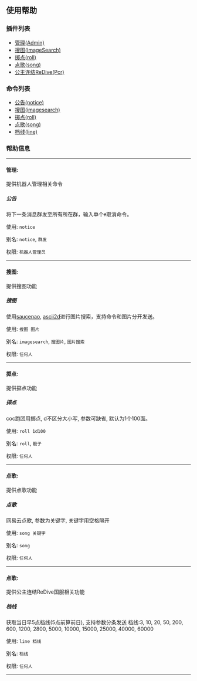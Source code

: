 ## 使用帮助

### 插件列表

- [管理(Admin)](#admin)
- [搜图(ImageSearch)](#image-search)
- [掷点(roll)](#roll)
- [点歌(song)](#song)
- [公主连结ReDive(Pcr)](#pcr)

### 命令列表

- [公告(notice)](#command-notice)
- [搜图(imagesearch)](#command-imagesearch)
- [掷点(roll)](#command-roll)
- [点歌(song)](#command-song)
- [档线(line)](#command-line)


### 帮助信息

---

#### <a name="admin">管理</a>:

提供机器人管理相关命令

##### <a name="command-notice">公告</a>

将下一条消息群发至所有所在群，输入单个`#`取消命令。

使用: `notice`

别名: `notice`, `群发`

权限: `机器人管理员`

---

#### <a name="image-search">搜图</a>:

提供搜图功能

##### <a name="command-imagesearch">搜图</a>

使用[saucenao](https://saucenao.com/), [ascii2d](https://ascii2d.net/)进行图片搜索，支持命令和图片分开发送。

使用: `搜图 图片`

别名: `imagesearch`, `搜图片`, `图片搜索`

权限: `任何人`

---

#### <a name="roll">掷点</a>:

提供掷点功能

##### <a name="command-roll">掷点</a>

coc跑团用掷点, d不区分大小写, 参数可缺省, 默认为1个100面。

使用: `roll 1d100`

别名: `roll`, `骰子`

权限: `任何人`

---

#### <a name="song">点歌</a>:

提供点歌功能

##### <a name="command-song">点歌</a>

网易云点歌, 参数为关键字, 关键字用空格隔开

使用: `song 关键字`

别名: `song`

权限: `任何人`

---

#### <a name="pcr">点歌</a>:

提供公主连结ReDive国服相关功能

##### <a name="command-line">档线</a>

获取当日早5点档线(5点前算前日), 支持参数分条发送
档线:3, 10, 20, 50, 200, 600, 1200, 2800, 5000, 10000, 15000, 25000, 40000, 60000

使用: `line 档线`

别名: `档线`

权限: `任何人`

---